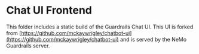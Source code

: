 # Chat UI Frontend

This folder includes a static build of the Guardrails Chat UI. This UI is forked from [https://github.com/mckaywrigley/chatbot-ui](https://github.com/mckaywrigley/chatbot-ui) and is served by the NeMo Guardrails server.
